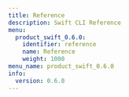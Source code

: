 ```yaml
---
title: Reference
description: Swift CLI Reference
menu:
  product_swift_0.6.0:
    identifier: reference
    name: Reference
    weight: 1000
menu_name: product_swift_0.6.0
info:
  version: 0.6.0
---
```


